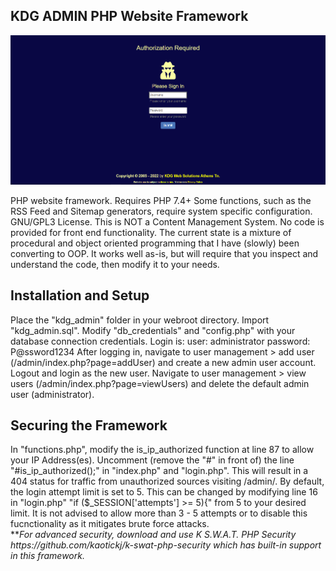 <h2>KDG ADMIN PHP Website Framework</h2>
<img src="/kdg-cms-admin.png" />
<p>PHP website framework. Requires PHP 7.4+ Some functions, such as the RSS Feed and Sitemap generators, require system specific configuration. GNU/GPL3 License. This is NOT a Content Management System. No code is provided for front end functionality. The current state is a mixture of procedural and object oriented programming that I have (slowly) been converting to OOP. It works well as-is, but will require that you inspect and understand the code, then modify it to your needs. </p>

<h2>Installation and Setup</h2>
<p>Place the "kdg_admin" folder in your webroot directory. Import "kdg_admin.sql". Modify "db_credentials" and "config.php" with your database connection credentials. Login is: user: administrator password: P@ssword1234 After logging in, navigate to user management > add user (/admin/index.php?page=addUser) and create a new admin user account. Logout and login as the new user.  Navigate to user management > view users (/admin/index.php?page=viewUsers) and delete the default admin user (administrator).</p>
<h2>Securing the Framework</h2>
<p>In "functions.php", modify the is_ip_authorized function at line 87 to allow your IP Address(es). Uncomment (remove the "#" in front of) the line "#is_ip_authorized();" in "index.php" and "login.php". This will result in a 404 status for traffic from unauthorized sources visiting /admin/.  By default, the login attempt limit is set to 5. This can be changed by modifying line 16 in "login.php" "if ($_SESSION['attempts'] >= 5){" from 5 to your desired limit. It is not advised to allow more than 3 - 5 attempts or to disable this fucnctionality as it mitigates brute force attacks.<br />**<em>For advanced security, download and use K S.W.A.T. PHP Security https://github.com/kaotickj/k-swat-php-security which has built-in support in this framework.</em> </p>


